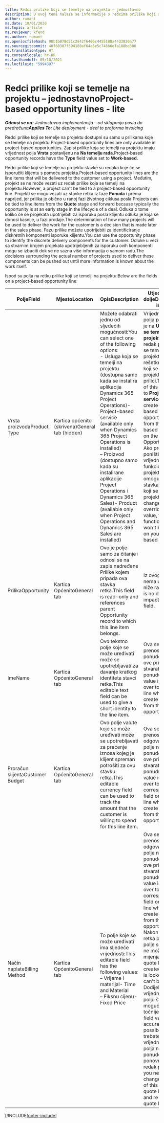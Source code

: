 ```yaml
---
title: Redci prilike koji se temelje na projektu – jednostavno
description: U ovoj temi nalaze se informacije o redcima prilike koji se temelje na projektu. (Pro)
author: rumant
ms.date: 10/01/2020
ms.topic: article
ms.reviewer: kfend
ms.author: rumant
ms.openlocfilehash: 90b1b078d51c2842f6406c4455188a4433820a77
ms.sourcegitcommit: 40f68387f594180af64a5e5c748b6efa188bd300
ms.translationtype: HT
ms.contentlocale: hr-HR
ms.lasthandoff: 05/10/2021
ms.locfileid: "5994397"
---
```

# <a name="project-based-opportunity-lines---lite"></a><span data-ttu-id="8f8c5-104">Redci prilike koji se temelje na projektu – jednostavno</span><span class="sxs-lookup"><span data-stu-id="8f8c5-104">Project-based opportunity lines - lite</span></span>

<span data-ttu-id="8f8c5-105">_**Odnosi se na:** Jednostavna implementacija – od sklapanja posla do predračuna_</span><span class="sxs-lookup"><span data-stu-id="8f8c5-105">_**Applies To:** Lite deployment - deal to proforma invoicing_</span></span>

<span data-ttu-id="8f8c5-106">Redci prilike koji se temelje na projektu dostupni su samo u prilikama koje se temelje na projektu.</span><span class="sxs-lookup"><span data-stu-id="8f8c5-106">Project-based opportunity lines are only available in project-based opportunities.</span></span> <span data-ttu-id="8f8c5-107">Zapisi prilike koja se temelji na projektu imaju vrijednost polja **Vrsta** postavljenu na **Na temelju rada**.</span><span class="sxs-lookup"><span data-stu-id="8f8c5-107">Project-based opportunity records have the **Type** field value set to **Work-based**.</span></span>

<span data-ttu-id="8f8c5-108">Redci prilike koji se temelje na projektu stavke su redaka koje će se isporučiti klijentu s pomoću projekta.</span><span class="sxs-lookup"><span data-stu-id="8f8c5-108">Project-based opportunity lines are the line items that will be delivered to the customer using a project.</span></span> <span data-ttu-id="8f8c5-109">Međutim, projekt se ne može vezati uz redak prilike koja se temelji na projektu.</span><span class="sxs-lookup"><span data-stu-id="8f8c5-109">However, a project can't be tied to a project-based opportunity line.</span></span> <span data-ttu-id="8f8c5-110">Projekti se mogu vezati uz stavke retka iz faze **Ponuda** i prema naprijed, jer prilika je obično u ranoj fazi životnog ciklusa posla.</span><span class="sxs-lookup"><span data-stu-id="8f8c5-110">Projects can be tied to line items from the **Quote** stage and forward because typically the opportunity is at an early stage in the lifecycle of a deal.</span></span> <span data-ttu-id="8f8c5-111">Odluka o tome koliko će se projekata upotrijebiti za isporuku posla klijentu odluka je koja se donosi kasnije, u fazi prodaje.</span><span class="sxs-lookup"><span data-stu-id="8f8c5-111">The determination of how many projects will be used to deliver the work for the customer is a decision that is made later in the sales phase.</span></span> <span data-ttu-id="8f8c5-112">Fazu prilike možete upotrijebiti za identificiranje diskretnih komponenti isporuke klijentu.</span><span class="sxs-lookup"><span data-stu-id="8f8c5-112">You can use the opportunity phase to identify the discrete delivery components for the customer.</span></span> <span data-ttu-id="8f8c5-113">Odluke u vezi sa stvarnim brojem projekata upotrijebljenih za isporuku ovih komponenti mogu se izbaciti dok se ne sazna više informacija o samom radu.</span><span class="sxs-lookup"><span data-stu-id="8f8c5-113">The decisions surrounding the actual number of projects used to deliver these components can be pushed out until more information is known about the work itself.</span></span>

<span data-ttu-id="8f8c5-114">Ispod su polja na retku prilike koji se temelji na projektu:</span><span class="sxs-lookup"><span data-stu-id="8f8c5-114">Below are the fields on a project-based opportunity line:</span></span>

| <span data-ttu-id="8f8c5-115">**Polje**</span><span class="sxs-lookup"><span data-stu-id="8f8c5-115">**Field**</span></span> | <span data-ttu-id="8f8c5-116">**Mjesto**</span><span class="sxs-lookup"><span data-stu-id="8f8c5-116">**Location**</span></span> | <span data-ttu-id="8f8c5-117">**Opis**</span><span class="sxs-lookup"><span data-stu-id="8f8c5-117">**Description**</span></span> | <span data-ttu-id="8f8c5-118">**Utjecaj prema dolje**</span><span class="sxs-lookup"><span data-stu-id="8f8c5-118">**Downstream impact**</span></span> |
| --- | --- | --- | --- |
| <span data-ttu-id="8f8c5-119">Vrsta proizvoda</span><span class="sxs-lookup"><span data-stu-id="8f8c5-119">Product Type</span></span> | <span data-ttu-id="8f8c5-120">Kartica općenito (skrivena)</span><span class="sxs-lookup"><span data-stu-id="8f8c5-120">General tab (hidden)</span></span> | <span data-ttu-id="8f8c5-121">Možete odabrati jednu od sljedećih mogućnosti:</span><span class="sxs-lookup"><span data-stu-id="8f8c5-121">You can select one of the following options:</span></span></br><span data-ttu-id="8f8c5-122">- Usluga koja se temelji na projektu (dostupna samo kada se instalira aplikacija Dynamics 365 Project Operations)</span><span class="sxs-lookup"><span data-stu-id="8f8c5-122">- Project-based service (available only when Dynamics 365 Project Operations is installed)</span></span></br><span data-ttu-id="8f8c5-123">– Proizvod (dostupno samo kada su instalirane aplikacije Project Operations i Dynamics 365 Sales)</span><span class="sxs-lookup"><span data-stu-id="8f8c5-123">- Product (available only when Project Operations and Dynamics 365 Sales are installed)</span></span> | <span data-ttu-id="8f8c5-124">Vrijednost ovog polja postavljena je na **Usluga koja se temelji na projektu** kada se redak prilike koji se temelji na projektu stvara iz rešetke redaka koji se temelje na projektu na prilici.</span><span class="sxs-lookup"><span data-stu-id="8f8c5-124">The value of this field is set to **Project-based service** when you create a project-based opportunity line from the project-based lines grid on the Opportunity.</span></span> <br> <span data-ttu-id="8f8c5-125">Ako promijenite ili poništite ovu vrijednost, funkcionalnost projekta neće biti omogućena na stavkama retka koji se temelji na projektu.</span><span class="sxs-lookup"><span data-stu-id="8f8c5-125">If you change or override this value, the project functionality won't be enabled on your project-based line items.</span></span> |
| <span data-ttu-id="8f8c5-126">Prilika</span><span class="sxs-lookup"><span data-stu-id="8f8c5-126">Opportunity</span></span> | <span data-ttu-id="8f8c5-127">Kartica Općenito</span><span class="sxs-lookup"><span data-stu-id="8f8c5-127">General tab</span></span> | <span data-ttu-id="8f8c5-128">Ovo je polje samo za čitanje i odnosi se na zapis nadređene Prilike kojem pripada ova stavka retka.</span><span class="sxs-lookup"><span data-stu-id="8f8c5-128">This field is read-only and references parent Opportunity record to which this line item belongs.</span></span> | <span data-ttu-id="8f8c5-129">Iz ovog polja nema utjecaja na niže razine.</span><span class="sxs-lookup"><span data-stu-id="8f8c5-129">There is no downstream impact from this field.</span></span> |
| <span data-ttu-id="8f8c5-130">Ime</span><span class="sxs-lookup"><span data-stu-id="8f8c5-130">Name</span></span> | <span data-ttu-id="8f8c5-131">Kartica Općenito</span><span class="sxs-lookup"><span data-stu-id="8f8c5-131">General tab</span></span> | <span data-ttu-id="8f8c5-132">Ovo tekstno polje koje se može uređivati može se upotrebljavati za davanje kratkog identiteta stavci retka.</span><span class="sxs-lookup"><span data-stu-id="8f8c5-132">This editable text field can be used to give a short identity to the line item.</span></span> | <span data-ttu-id="8f8c5-133">Ova se vrijednost prenosi na redak ponude kada iz ove prilike stvarate ponudu.</span><span class="sxs-lookup"><span data-stu-id="8f8c5-133">This value is carried over to the quote line when you create a quote from this opportunity.</span></span> |
| <span data-ttu-id="8f8c5-134">Proračun klijenta</span><span class="sxs-lookup"><span data-stu-id="8f8c5-134">Customer Budget</span></span> | <span data-ttu-id="8f8c5-135">Kartica Općenito</span><span class="sxs-lookup"><span data-stu-id="8f8c5-135">General tab</span></span> | <span data-ttu-id="8f8c5-136">Ovo polje valute koje se može uređivati može se upotrebljavati za praćenje iznosa kojeg je klijent spreman potrošiti za ovu stavku retka.</span><span class="sxs-lookup"><span data-stu-id="8f8c5-136">This editable currency field can be used to track the amount that the customer is willing to spend for this line item.</span></span> | <span data-ttu-id="8f8c5-137">Ova se vrijednost prenosi na odgovarajuće polje na retku ponude kada iz ove prilike stvarate ponudu.</span><span class="sxs-lookup"><span data-stu-id="8f8c5-137">This value is carried over to the corresponding field on the quote line when you create a quote from this opportunity.</span></span> |
| <span data-ttu-id="8f8c5-138">Način naplate</span><span class="sxs-lookup"><span data-stu-id="8f8c5-138">Billing Method</span></span> | <span data-ttu-id="8f8c5-139">Kartica Općenito</span><span class="sxs-lookup"><span data-stu-id="8f8c5-139">General tab</span></span> | <span data-ttu-id="8f8c5-140">To polje koje se može uređivati ima sljedeće vrijednosti:</span><span class="sxs-lookup"><span data-stu-id="8f8c5-140">This editable field has the following values:</span></span></br><span data-ttu-id="8f8c5-141">– Vrijeme i materijal</span><span class="sxs-lookup"><span data-stu-id="8f8c5-141">- Time and Material</span></span></br><span data-ttu-id="8f8c5-142">– Fiksnu cijenu</span><span class="sxs-lookup"><span data-stu-id="8f8c5-142">- Fixed Price</span></span> | <span data-ttu-id="8f8c5-143">Ova se vrijednost prenosi na odgovarajuće polje na retku ponude kada iz ove prilike stvarate ponudu.</span><span class="sxs-lookup"><span data-stu-id="8f8c5-143">This value is carried over to the corresponding field on the quote line when you create a quote from this opportunity.</span></span> <span data-ttu-id="8f8c5-144">Nakon stvaranja retka ponude, polje se zaključa i ne može se mijenjati.</span><span class="sxs-lookup"><span data-stu-id="8f8c5-144">After the quote line is created, the field is locked and can't be changed.</span></span> <span data-ttu-id="8f8c5-145">Dodijelite vrijednost ovom polju što je moguće točnije.</span><span class="sxs-lookup"><span data-stu-id="8f8c5-145">Assign this field value as accurately as possible.</span></span> <span data-ttu-id="8f8c5-146">Ako trebate promijeniti vrijednost ovog polja na retku ponude, izbrišite i ponovno stvorite redak ponude.</span><span class="sxs-lookup"><span data-stu-id="8f8c5-146">If you need to change the value of this field on the quote line, delete and re-create the quote line.</span></span> |


[!INCLUDE[footer-include](../../includes/footer-banner.md)]
